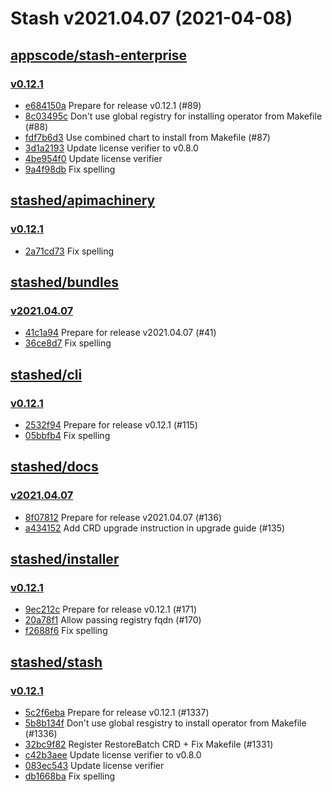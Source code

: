 # Stash v2021.04.07 (2021-04-08)


## [appscode/stash-enterprise](https://github.com/appscode/stash-enterprise)

### [v0.12.1](https://github.com/appscode/stash-enterprise/releases/tag/v0.12.1)

- [e684150a](https://github.com/appscode/stash-enterprise/commit/e684150a) Prepare for release v0.12.1 (#89)
- [8c03495c](https://github.com/appscode/stash-enterprise/commit/8c03495c) Don't use global registry for installing operator from Makefile (#88)
- [fdf7b6d3](https://github.com/appscode/stash-enterprise/commit/fdf7b6d3) Use combined chart to install from Makefile (#87)
- [3d1a2193](https://github.com/appscode/stash-enterprise/commit/3d1a2193) Update license verifier to v0.8.0
- [4be954f0](https://github.com/appscode/stash-enterprise/commit/4be954f0) Update license verifier
- [9a4f98db](https://github.com/appscode/stash-enterprise/commit/9a4f98db) Fix spelling



## [stashed/apimachinery](https://github.com/stashed/apimachinery)

### [v0.12.1](https://github.com/stashed/apimachinery/releases/tag/v0.12.1)

- [2a71cd73](https://github.com/stashed/apimachinery/commit/2a71cd73) Fix spelling



## [stashed/bundles](https://github.com/stashed/bundles)

### [v2021.04.07](https://github.com/stashed/bundles/releases/tag/v2021.04.07)

- [41c1a94](https://github.com/stashed/bundles/commit/41c1a94) Prepare for release v2021.04.07 (#41)
- [36ce8d7](https://github.com/stashed/bundles/commit/36ce8d7) Fix spelling



## [stashed/cli](https://github.com/stashed/cli)

### [v0.12.1](https://github.com/stashed/cli/releases/tag/v0.12.1)

- [2532f94](https://github.com/stashed/cli/commit/2532f94) Prepare for release v0.12.1 (#115)
- [05bbfb4](https://github.com/stashed/cli/commit/05bbfb4) Fix spelling



## [stashed/docs](https://github.com/stashed/docs)

### [v2021.04.07](https://github.com/stashed/docs/releases/tag/v2021.04.07)

- [8f07812](https://github.com/stashed/docs/commit/8f07812) Prepare for release v2021.04.07 (#136)
- [a434152](https://github.com/stashed/docs/commit/a434152) Add CRD upgrade instruction in upgrade guide (#135)



## [stashed/installer](https://github.com/stashed/installer)

### [v0.12.1](https://github.com/stashed/installer/releases/tag/v0.12.1)

- [9ec212c](https://github.com/stashed/installer/commit/9ec212c) Prepare for release v0.12.1 (#171)
- [20a78f1](https://github.com/stashed/installer/commit/20a78f1) Allow passing registry fqdn (#170)
- [f2688f6](https://github.com/stashed/installer/commit/f2688f6) Fix spelling



## [stashed/stash](https://github.com/stashed/stash)

### [v0.12.1](https://github.com/stashed/stash/releases/tag/v0.12.1)

- [5c2f6eba](https://github.com/stashed/stash/commit/5c2f6eba) Prepare for release v0.12.1 (#1337)
- [5b8b134f](https://github.com/stashed/stash/commit/5b8b134f) Don't use global resgistry to install operator from Makefile (#1336)
- [32bc9f82](https://github.com/stashed/stash/commit/32bc9f82) Register RestoreBatch CRD + Fix Makefile (#1331)
- [c42b3aee](https://github.com/stashed/stash/commit/c42b3aee) Update license verifier to v0.8.0
- [083ec543](https://github.com/stashed/stash/commit/083ec543) Update license verifier
- [db1668ba](https://github.com/stashed/stash/commit/db1668ba) Fix spelling



